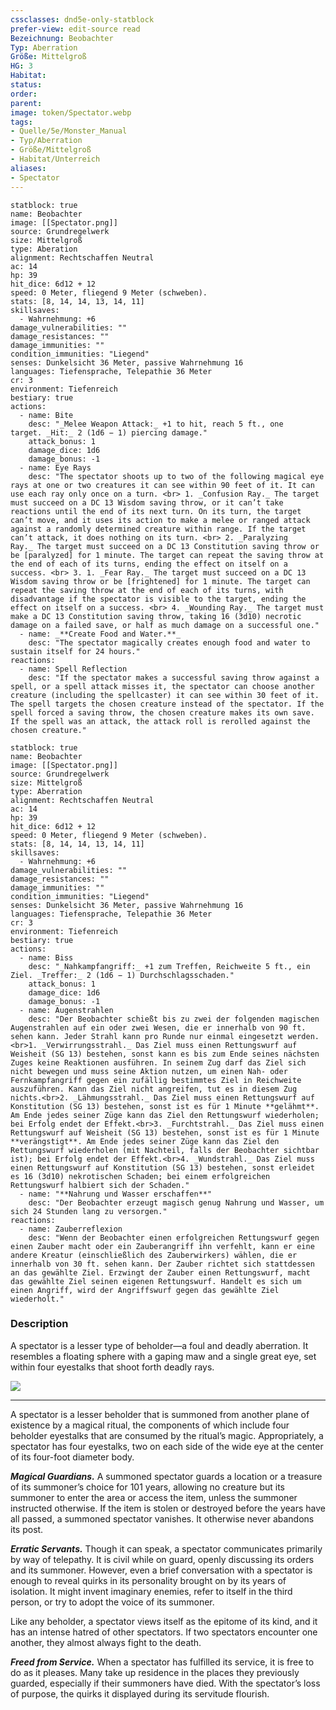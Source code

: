 ```yaml
---
cssclasses: dnd5e-only-statblock
prefer-view: edit-source read
Bezeichnung: Beobachter
Typ: Aberration
Größe: Mittelgroß
HG: 3
Habitat: 
status:
order:
parent:
image: token/Spectator.webp
tags: 
- Quelle/5e/Monster_Manual
- Typ/Aberration
- Größe/Mittelgroß
- Habitat/Unterreich
aliases: 
- Spectator
---
```

```statblock
statblock: true
name: Beobachter
image: [[Spectator.png]]
source: Grundregelwerk
size: Mittelgroß
type: Aberation
alignment: Rechtschaffen Neutral
ac: 14
hp: 39
hit_dice: 6d12 + 12
speed: 0 Meter, fliegend 9 Meter (schweben).
stats: [8, 14, 14, 13, 14, 11]
skillsaves:
  - Wahrnehmung: +6
damage_vulnerabilities: ""
damage_resistances: ""
damage_immunities: ""
condition_immunities: "Liegend"
senses: Dunkelsicht 36 Meter, passive Wahrnehmung 16
languages: Tiefensprache, Telepathie 36 Meter
cr: 3
environment: Tiefenreich
bestiary: true
actions:
  - name: Bite
    desc: "_Melee Weapon Attack:_ +1 to hit, reach 5 ft., one target. _Hit:_ 2 (1d6 − 1) piercing damage."
    attack_bonus: 1
    damage_dice: 1d6
    damage_bonus: -1
  - name: Eye Rays
    desc: "The spectator shoots up to two of the following magical eye rays at one or two creatures it can see within 90 feet of it. It can use each ray only once on a turn. <br> 1. _Confusion Ray._ The target must succeed on a DC 13 Wisdom saving throw, or it can’t take reactions until the end of its next turn. On its turn, the target can’t move, and it uses its action to make a melee or ranged attack against a randomly determined creature within range. If the target can’t attack, it does nothing on its turn. <br> 2. _Paralyzing Ray._ The target must succeed on a DC 13 Constitution saving throw or be [paralyzed] for 1 minute. The target can repeat the saving throw at the end of each of its turns, ending the effect on itself on a success. <br> 3. 1. _Fear Ray._ The target must succeed on a DC 13 Wisdom saving throw or be [frightened] for 1 minute. The target can repeat the saving throw at the end of each of its turns, with disadvantage if the spectator is visible to the target, ending the effect on itself on a success. <br> 4. _Wounding Ray._ The target must make a DC 13 Constitution saving throw, taking 16 (3d10) necrotic damage on a failed save, or half as much damage on a successful one."
  - name: _**Create Food and Water.**_
    desc: "The spectator magically creates enough food and water to sustain itself for 24 hours."
reactions:
  - name: Spell Reflection
    desc: "If the spectator makes a successful saving throw against a spell, or a spell attack misses it, the spectator can choose another creature (including the spellcaster) it can see within 30 feet of it. The spell targets the chosen creature instead of the spectator. If the spell forced a saving throw, the chosen creature makes its own save. If the spell was an attack, the attack roll is rerolled against the chosen creature."
```

```statblock
statblock: true
name: Beobachter
image: [[Spectator.png]]
source: Grundregelwerk
size: Mittelgroß
type: Aberration
alignment: Rechtschaffen Neutral
ac: 14
hp: 39
hit_dice: 6d12 + 12
speed: 0 Meter, fliegend 9 Meter (schweben).
stats: [8, 14, 14, 13, 14, 11]
skillsaves:
  - Wahrnehmung: +6
damage_vulnerabilities: ""
damage_resistances: ""
damage_immunities: ""
condition_immunities: "Liegend"
senses: Dunkelsicht 36 Meter, passive Wahrnehmung 16
languages: Tiefensprache, Telepathie 36 Meter
cr: 3
environment: Tiefenreich
bestiary: true
actions:
  - name: Biss
    desc: "_Nahkampfangriff:_ +1 zum Treffen, Reichweite 5 ft., ein Ziel. _Treffer:_ 2 (1d6 − 1) Durchschlagsschaden."
    attack_bonus: 1
    damage_dice: 1d6
    damage_bonus: -1
  - name: Augenstrahlen
    desc: "Der Beobachter schießt bis zu zwei der folgenden magischen Augenstrahlen auf ein oder zwei Wesen, die er innerhalb von 90 ft. sehen kann. Jeder Strahl kann pro Runde nur einmal eingesetzt werden.<br>1. _Verwirrungsstrahl._ Das Ziel muss einen Rettungswurf auf Weisheit (SG 13) bestehen, sonst kann es bis zum Ende seines nächsten Zuges keine Reaktionen ausführen. In seinem Zug darf das Ziel sich nicht bewegen und muss seine Aktion nutzen, um einen Nah- oder Fernkampfangriff gegen ein zufällig bestimmtes Ziel in Reichweite auszuführen. Kann das Ziel nicht angreifen, tut es in diesem Zug nichts.<br>2. _Lähmungsstrahl._ Das Ziel muss einen Rettungswurf auf Konstitution (SG 13) bestehen, sonst ist es für 1 Minute **gelähmt**. Am Ende jedes seiner Züge kann das Ziel den Rettungswurf wiederholen; bei Erfolg endet der Effekt.<br>3. _Furchtstrahl._ Das Ziel muss einen Rettungswurf auf Weisheit (SG 13) bestehen, sonst ist es für 1 Minute **verängstigt**. Am Ende jedes seiner Züge kann das Ziel den Rettungswurf wiederholen (mit Nachteil, falls der Beobachter sichtbar ist); bei Erfolg endet der Effekt.<br>4. _Wundstrahl._ Das Ziel muss einen Rettungswurf auf Konstitution (SG 13) bestehen, sonst erleidet es 16 (3d10) nekrotischen Schaden; bei einem erfolgreichen Rettungswurf halbiert sich der Schaden."
  - name: "**Nahrung und Wasser erschaffen**"
    desc: "Der Beobachter erzeugt magisch genug Nahrung und Wasser, um sich 24 Stunden lang zu versorgen."
reactions:
  - name: Zauberreflexion
    desc: "Wenn der Beobachter einen erfolgreichen Rettungswurf gegen einen Zauber macht oder ein Zauberangriff ihn verfehlt, kann er eine andere Kreatur (einschließlich des Zauberwirkers) wählen, die er innerhalb von 30 ft. sehen kann. Der Zauber richtet sich stattdessen an das gewählte Ziel. Erzwingt der Zauber einen Rettungswurf, macht das gewählte Ziel seinen eigenen Rettungswurf. Handelt es sich um einen Angriff, wird der Angriffswurf gegen das gewählte Ziel wiederholt."
```

### Description

A spectator is a lesser type of beholder—a foul and deadly aberration. It resembles a floating sphere with a gaping maw and a single great eye, set within four eyestalks that shoot forth deadly rays.

![](D&D/05%20-%20Wikipedia/Bestiarium/00-pictures/Spectator.webp#token)

---

A spectator is a lesser beholder that is summoned from another plane of existence by a magical ritual, the components of which include four beholder eyestalks that are consumed by the ritual’s magic. Appropriately, a spectator has four eyestalks, two on each side of the wide eye at the center of its four-foot diameter body.

_**Magical Guardians.**_ A summoned spectator guards a location or a treasure of its summoner’s choice for 101 years, allowing no creature but its summoner to enter the area or access the item, unless the summoner instructed otherwise. If the item is stolen or destroyed before the years have all passed, a summoned spectator vanishes. It otherwise never abandons its post.

_**Erratic Servants.**_ Though it can speak, a spectator communicates primarily by way of telepathy. It is civil while on guard, openly discussing its orders and its summoner. However, even a brief conversation with a spectator is enough to reveal quirks in its personality brought on by its years of isolation. It might invent imaginary enemies, refer to itself in the third person, or try to adopt the voice of its summoner.

Like any beholder, a spectator views itself as the epitome of its kind, and it has an intense hatred of other spectators. If two spectators encounter one another, they almost always fight to the death.

_**Freed from Service.**_ When a spectator has fulfilled its service, it is free to do as it pleases. Many take up residence in the places they previously guarded, especially if their summoners have died. With the spectator’s loss of purpose, the quirks it displayed during its servitude flourish.
